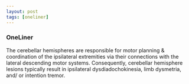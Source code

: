 ```yaml
---
layout: post
tags: [oneliner]
---
```



### OneLiner

The cerebellar hemispheres are responsible for motor planning & coordination of the ipsilateral extremities via their connections with the lateral descending motor systems. Consequently, cerebellar hemisphere lesions typically result in ipsilateral dysdiadochokinesia, limb dysmetria, and/ or intention tremor.

